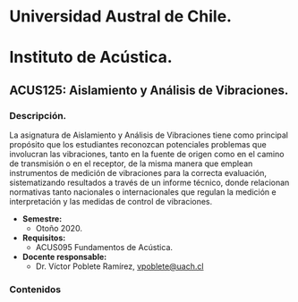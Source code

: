 # Universidad Austral de Chile.
# Instituto de Acústica.
## ACUS125: Aislamiento y Análisis de Vibraciones.
### Descripción.
La asignatura de Aislamiento y Análisis de Vibraciones tiene como principal propósito que los estudiantes reconozcan potenciales problemas que involucran las vibraciones, tanto en la fuente de origen como en el camino de transmisión o en el receptor, de la misma manera que emplean instrumentos de medición de vibraciones para la correcta evaluación, sistematizando resultados a través de un informe técnico, donde relacionan normativas tanto nacionales o internacionales que regulan la medición e interpretación y las medidas de control de vibraciones.
* **Semestre:** 
  + Otoño 2020. 
* **Requisitos:** 
  + ACUS095 Fundamentos de Acústica.
* **Docente responsable:** 
  + Dr. Víctor Poblete Ramírez, vpoblete@uach.cl 
### Contenidos
